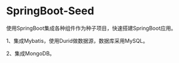 # SpringBoot-Seed
使用SpringBoot集成各种组件作为种子项目，快速搭建SpringBoot应用。

1、集成Mybatis，使用Durid做数据源，数据库采用MySQL。

2、集成MongoDB。
